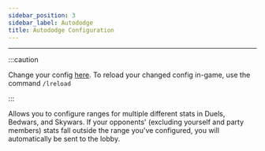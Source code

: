 ```yaml
---
sidebar_position: 3
sidebar_label: Autododge
title: Autododge Configuration
---
```


---

:::caution

Change your config [here](https://me.lilithmod.xyz). To reload your changed config in-game, use the command `/lreload`

:::

Allows you to configure ranges for multiple different stats in Duels, Bedwars, and Skywars. If your opponents' (excluding yourself and party members)
stats fall outside the range you've configured, you will automatically be sent to the lobby.